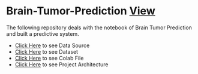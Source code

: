 # Brain-Tumor-Prediction [View](https://nostalgic-wright-bf9840.netlify.app/)

The following repository deals with the notebook of Brain Tumor Prediction and built a predictive system.


* [Click Here](https://www.kaggle.com/sartajbhuvaji/brain-tumor-classification-mri) to see Data Source
* [Click Here](https://drive.google.com/drive/folders/1MnRLai3U-XuK7CPT8grwq5I5BfaZ1RHj) to see Dataset
* [Click Here](https://colab.research.google.com/drive/1cZQ_AM1To8uoVDnkFcquGiNzbvKoVQWo?usp=sharing) to see Colab File
* [Click Here](https://drive.google.com/file/d/1q__ajNhU7KwSf4Nutq9HuNP6KByv-08d/view) to see Project Architecture
    
    
